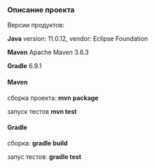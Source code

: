 ### Описание проекта
Версии продуктов:

__Java__ version: 11.0.12, vendor: Eclipse Foundation

__Maven__ Apache Maven 3.6.3 

__Gradle__ 6.9.1

#### Maven 

сборка проекта: __mvn package__

запуск тестов __mvn test__

#### Gradle

сборка: __gradle build__

запус тестов: __gradle test__

